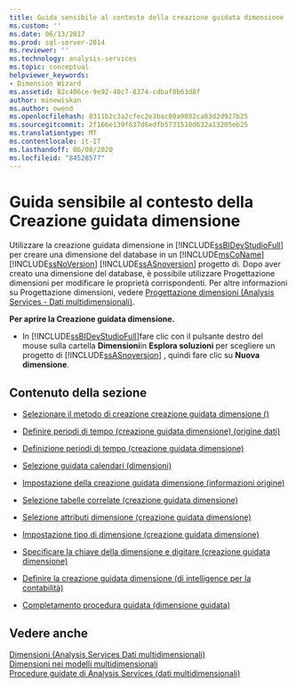 ```yaml
---
title: Guida sensibile al contesto della creazione guidata dimensione | Microsoft Docs
ms.custom: ''
ms.date: 06/13/2017
ms.prod: sql-server-2014
ms.reviewer: ''
ms.technology: analysis-services
ms.topic: conceptual
helpviewer_keywords:
- Dimension Wizard
ms.assetid: 82c406ce-9e92-40c7-8374-cdbaf8b63d8f
author: minewiskan
ms.author: owend
ms.openlocfilehash: 8311b2c3a2cfec2e3bac00a9082ca83d2d927b25
ms.sourcegitcommit: 2f166e139f637d6edfb5731510d632a13205eb25
ms.translationtype: MT
ms.contentlocale: it-IT
ms.lasthandoff: 06/08/2020
ms.locfileid: "84528577"
---
```

# <a name="dimension-wizard-f1-help"></a>Guida sensibile al contesto della Creazione guidata dimensione
  Utilizzare la creazione guidata dimensione in [!INCLUDE[ssBIDevStudioFull](../includes/ssbidevstudiofull-md.md)] per creare una dimensione del database in un [!INCLUDE[msCoName](../includes/msconame-md.md)] [!INCLUDE[ssNoVersion](../includes/ssnoversion-md.md)] [!INCLUDE[ssASnoversion](../includes/ssasnoversion-md.md)] progetto di. Dopo aver creato una dimensione del database, è possibile utilizzare Progettazione dimensioni per modificare le proprietà corrispondenti. Per altre informazioni su Progettazione dimensioni, vedere [Progettazione dimensioni &#40;Analysis Services - Dati multidimensionali&#41;](dimension-designer-analysis-services-multidimensional-data.md).  
  
 **Per aprire la Creazione guidata dimensione.**  
  
-   In [!INCLUDE[ssBIDevStudioFull](../includes/ssbidevstudiofull-md.md)]fare clic con il pulsante destro del mouse sulla cartella **Dimensioni**in **Esplora soluzioni** per scegliere un progetto di [!INCLUDE[ssASnoversion](../includes/ssasnoversion-md.md)] , quindi fare clic su **Nuova dimensione**.  
  
## <a name="in-this-section"></a>Contenuto della sezione  
  
-   [Selezionare il metodo di creazione creazione guidata dimensione &#40;&#41;](select-creation-method-dimension-wizard.md)  
  
-   [Definire periodi di tempo &#40;creazione guidata dimensione&#41; &#40;origine dati&#41;](define-time-periods-data-source-dimension-wizard.md)  
  
-   [Definizione periodi di tempo &#40;creazione guidata dimensione&#41;](define-time-periods-dimension-wizard.md)  
  
-   [Selezione guidata calendari &#40;dimensioni&#41;](select-calendars-dimension-wizard.md)  
  
-   [Impostazione della creazione guidata dimensione &#40;informazioni origine&#41;](specify-source-information-dimension-wizard.md)  
  
-   [Selezione tabelle correlate &#40;creazione guidata dimensione&#41;](select-related-tables-dimension-wizard.md)  
  
-   [Selezione attributi dimensione &#40;creazione guidata dimensione&#41;](select-dimension-attributes-dimension-wizard.md)  
  
-   [Impostazione tipo di dimensione &#40;creazione guidata dimensione&#41;](specify-dimension-type-dimension-wizard.md)  
  
-   [Specificare la chiave della dimensione e digitare &#40;creazione guidata dimensione&#41;](specify-dimension-key-and-type-dimension-wizard.md)  
  
-   [Definire la creazione guidata dimensione &#40;di intelligence per la contabilità&#41;](define-account-intelligence-dimension-wizard.md)  
  
-   [Completamento procedura guidata &#40;dimensione guidata&#41;](completing-the-wizard-dimension-wizard.md)  
  
## <a name="see-also"></a>Vedere anche  
 [Dimensioni &#40;Analysis Services Dati multidimensionali&#41;](multidimensional-models-olap-logical-dimension-objects/dimensions-analysis-services-multidimensional-data.md)   
 [Dimensioni nei modelli multidimensionali](multidimensional-models/dimensions-in-multidimensional-models.md)   
 [Procedure guidate di Analysis Services &#40;dati multidimensionali&#41;](analysis-services-wizards-multidimensional-data.md)  
  
  
